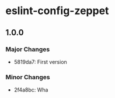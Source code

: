 # eslint-config-zeppet

## 1.0.0

### Major Changes

- 5819da7: First version

### Minor Changes

- 2f4a8bc: Wha
